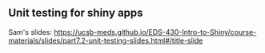 ## Unit testing for shiny apps

Sam's slides: https://ucsb-meds.github.io/EDS-430-Intro-to-Shiny/course-materials/slides/part7.2-unit-testing-slides.html#/title-slide
